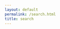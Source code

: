 ```yaml
---
layout: default
permalink: /search.html
title: search
---
```


<div class="card">
    <script>
      (function() {
        var cx = '014722425947596152422:uikm2inm8ae';
        var gcse = document.createElement('script');
        gcse.type = 'text/javascript';
        gcse.async = true;
        gcse.src = 'https://cse.google.com/cse.js?cx=' + cx;
        var s = document.getElementsByTagName('script')[0];
        s.parentNode.insertBefore(gcse, s);
      })();
    </script>
    <gcse:search></gcse:search>
</div>
